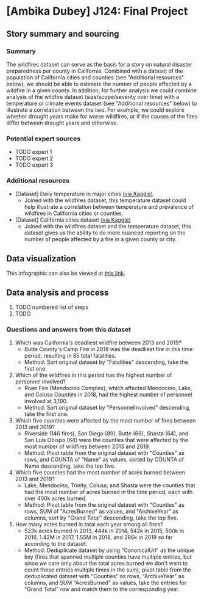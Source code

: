 # [Ambika Dubey] J124: Final Project

## Story summary and sourcing

### Summary
The wildfires dataset can serve as the basis for a story on natural disaster preparedness per county in California. Combined with a dataset of the population of California cities and counties (see "Additional resources" below), we should be able to estimate the number of people affected by a wildfire in a given county. In addition, for further analysis we could combine analysis of the wildfire dataset (size/scope/severity over time) with a temperature or climate events dataset (see "Additional resources" below) to illustrate a correlation between the two. For example, we could explore whether drought years make for worse wildfires, or if the causes of the fires differ between draught years and otherwise.

### Potential expert sources
- TODO expert 1
- TODO expert 2
- TODO expert 3

### Additional resources
- [Dataset] Daily temperature in major cities [(via Kaggle)](https://www.kaggle.com/sudalairajkumar/daily-temperature-of-major-cities).
     - Joined with the wildfires dataset, this temperature dataset could help illustrate a correlation between temperature and prevalence of wildfires in California cities or counties.
- [Dataset] California cities dataset [(via Kaggle)](https://www.kaggle.com/camnugent/california-housing-feature-engineering?select=cal_populations_county.csv)
    - Joined with the wildfires dataset and the temperature dataset, this dataset gives us the ability to do more nuanced reporting on the number of people affected by a fire in a given county or city.

## Data visualization
This infographic can also be viewed at [this link](https://infogram.com/california-wildfires-1h8n6m30rl3kj4x?live).

## Data analysis and process
1. TODO numbered list of steps
2. TODO

### Questions and answers from this dataset
1. Which was California's deadliest wildfire between 2013 and 2019?
    * Butte County's Camp Fire in 2018 was the deadliest fire in this time period, resulting in 85 total fatalities.
    * Method: Sort original dataset by "Fatalities" descending, take the first one.
2. Which of the wildfires in this period has the highest number of personnel involved?
    * River Fire (Mendocino Complex), which affected Mendocino, Lake, and Colusa Counties in 2018, had the highest number of personnel involved at 3,100.
    * Method: Sort original dataset by "PersonnelInvolved" descending, take the first one.
3. Which five counties were affected by the most number of fires between 2013 and 2019?
    * Riverside (146 fires), San Diego (89), Butte (66), Shasta (64), and San Luis Obispo (64) were the counties that were affected by the most number of wildfires between 2013 and 2019.
    * Method: Pivot table from the original dataset with "Counties" as rows, and COUNTA of "Name" as values, sorted by COUNTA of Name descending, take the top five.
4. Which five counties had the most number of acres burned between 2013 and 2019?
    * Lake, Mendocino, Trinity, Colusa, and Shasta were the counties that had the most number of acres burned in the time period, each with over 400k acres burned.
    * Method: Pivot table from the original dataset with "Counties" as rows, SUM of "AcresBurned" as values, and "ArchiveYear" as columns, sort by "Grand Total" descending, take the top five.
5. How many acres burned in total each year among all fires?
    * 523k acres burned in 2013, 444k in 2014, 542k in 2015, 500k in 2016, 1.42M in 2017, 1.55M in 2018, and 286k in 2019 so far according to the dataset.
    * Method: Deduplicate dataset by using "CanonicalUrl" as the unique key (fires that spanned multiple counties have multiple entries, but since we care only about the total acres burned we don't want to count these entries multiple times in the sum), pivot table from the deduplicated dataset with "Counties" as rows, "ArchiveYear" as columns, and SUM "AcresBurned" as values, take the entries for "Grand Total" row and match them to the corresponding year.
